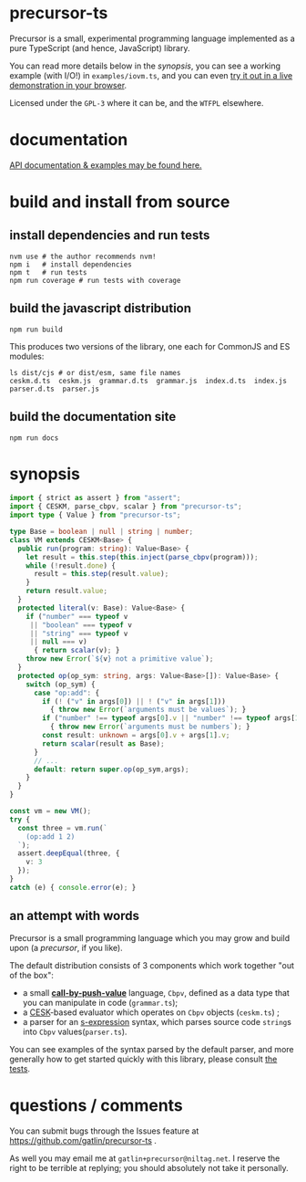 # precursor-ts

Precursor is a small, experimental programming language implemented as a pure
TypeScript (and hence, JavaScript) library.

You can read more details below in the *synopsis*, you can see a working example
(with I/O!) in `examples/iovm.ts`, and you can even
[try it out in a live demonstration in your browser][precursordemo].

[precursordemo]: https://niltag.net/code/precursor

Licensed under the `GPL-3` where it can be, and the `WTFPL` elsewhere.

# documentation

[API documentation & examples may be found here.][precursordocs]

[precursordocs]: //niltag.net/code/precursor/docs

# build and install from source

## install dependencies and run tests

```shell
nvm use # the author recommends nvm!
npm i   # install dependencies
npm t   # run tests
npm run coverage # run tests with coverage
```

## build the javascript distribution

```shell
npm run build
```

This produces two versions of the library, one each for CommonJS and ES
modules:

```shell
ls dist/cjs # or dist/esm, same file names
ceskm.d.ts  ceskm.js  grammar.d.ts  grammar.js  index.d.ts  index.js  parser.d.ts  parser.js
```

## build the documentation site

```shell
npm run docs
```

# synopsis

```typescript
import { strict as assert } from "assert";
import { CESKM, parse_cbpv, scalar } from "precursor-ts";
import type { Value } from "precursor-ts";

type Base = boolean | null | string | number;
class VM extends CESKM<Base> {
  public run(program: string): Value<Base> {
    let result = this.step(this.inject(parse_cbpv(program)));
    while (!result.done) {
      result = this.step(result.value);
    }
    return result.value;
  }
  protected literal(v: Base): Value<Base> {
    if ("number" === typeof v
     || "boolean" === typeof v
     || "string" === typeof v
     || null === v)
      { return scalar(v); }
    throw new Error(`${v} not a primitive value`);
  }
  protected op(op_sym: string, args: Value<Base>[]): Value<Base> {
    switch (op_sym) {
      case "op:add": {
        if (! ("v" in args[0]) || ! ("v" in args[1]))
          { throw new Error(`arguments must be values`); }
        if ("number" !== typeof args[0].v || "number" !== typeof args[1].v)
          { throw new Error(`arguments must be numbers`); }
        const result: unknown = args[0].v + args[1].v;
        return scalar(result as Base);
      }
      // ...
      default: return super.op(op_sym,args);
    }
  }
}

const vm = new VM();
try {
  const three = vm.run(`
    (op:add 1 2)
  `);
  assert.deepEqual(three, {
    v: 3
  });
}
catch (e) { console.error(e); }
```

## an attempt with words

Precursor is a small programming language which you may grow and build upon (a
*precursor*, if you like).

The default distribution consists of 3 components which work together "out of
the box":

- a small [**call-by-push-value**][cbpvarticle] language, `Cbpv`, defined as a
  data type that you can manipulate in code (`grammar.ts`);
- a [CESK][cekarticle]-based evaluator which operates on `Cbpv` objects
  (`ceskm.ts`) ;
- a parser for an [s-expression][sexprarticle] syntax, which parses source code
  `string`s into `Cbpv` values(`parser.ts`).

[cekarticle]: https://en.wikipedia.org/wiki/CEK_Machine
[cbpvarticle]: https://en.wikipedia.org/wiki/Call-by-push-value
[sexprarticle]: https://en.wikipedia.org/wiki/S-expression

You can see examples of the syntax parsed by the default parser, and more
generally how to get started quickly with this library, please consult
[the tests](index.test.ts).

# questions / comments

You can submit bugs through the Issues feature at
https://github.com/gatlin/precursor-ts .

As well you may email me at `gatlin+precursor@niltag.net`.
I reserve the right to be terrible at replying; you should absolutely not take
it personally.

